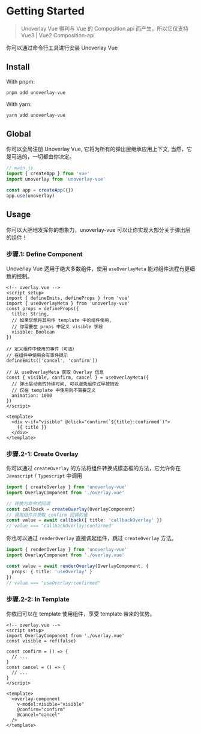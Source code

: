 # Getting Started

> Unoverlay Vue 得利与 Vue 的 Composition api 而产生，所以它仅支持 Vue3 | Vue2 Composition-api

你可以通过命令行工具进行安装 Unoverlay Vue

## Install

With pnpm: 
```sh
pnpm add unoverlay-vue
```

With yarn:
```sh
yarn add unoverlay-vue
```

## Global

你可以全局注册 Unoverlay Vue, 它将为所有的弹出层继承应用上下文, 当然，它是可选的，一切都由你决定。

```ts
// main.js
import { createApp } from 'vue'
import unoverlay from 'unoverlay-vue'

const app = createApp({})
app.use(unoverlay)
```

## Usage

你可以大胆地发挥你的想象力，unoverlay-vue 可以让你实现大部分关于弹出层的组件！

### 步骤.1: Define Component

Unoverlay Vue 适用于绝大多数组件，使用 `useOverlayMeta` 能对组件流程有更细致的控制。

```vue
<!-- overlay.vue -->
<script setup>
import { defineEmits, defineProps } from 'vue'
import { useOverlayMeta } from 'unoverlay-vue'
const props = defineProps({
  title: String,
  // 如果您想将其用作 template 中的组件使用,
  // 你需要在 props 中定义 visible 字段
  visible: Boolean
})

// 定义组件中使用的事件（可选）
// 在组件中使用会有事件提示
defineEmits(['cancel', 'confirm'])

// 从 useOverlayMeta 获取 Overlay 信息
const { visible, confirm, cancel } = useOverlayMeta({
  // 弹出层动画的持续时间, 可以避免组件过早被销毁
  // 仅在 template 中使用则不需要定义
  animation: 1000
})
</script>

<template>
  <div v-if="visible" @click="confirm(`${title}:confirmed`)">
    {{ title }}
  </div>
</template>
```

### 步骤.2-1: Create Overlay

你可以通过 `createOverlay` 的方法将组件转换成模态框的方法，它允许你在 `Javascript` / `Typescript` 中调用

```ts
import { createOverlay } from 'unoverlay-vue'
import OverlayComponent from './overlay.vue'

// 转换为命令式回调
const callback = createOverlay(OverlayComponent)
// 调用组件并获取 confirm 回调的值
const value = await callback({ title: 'callbackOverlay' })
// value === "callbackOverlay:confirmed"
```

你也可以通过 `renderOverlay` 直接调起组件，跳过 `createOverlay` 方法。

```ts
import { renderOverlay } from 'unoverlay-vue'
import OverlayComponent from './overlay.vue'

const value = await renderOverlay(OverlayComponent, {
  props: { title: 'useOverlay' }
})
// value === "useOverlay:confirmed"
```

### 步骤.2-2: In Template

你依旧可以在 template 使用组件，享受 template 带来的优势。

```vue
<!-- overlay.vue -->
<script setup>
import OverlayComponent from './overlay.vue'
const visible = ref(false)

const confirm = () => {
  // ...
}
const cancel = () => {
  // ...
}
</script>

<template>
  <overlay-component
    v-model:visible="visible"
    @confirm="confirm"
    @cancel="cancel"
  />
</template>
```